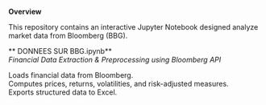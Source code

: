 **Overview**

This repository contains an interactive Jupyter Notebook designed analyze market data from Bloomberg (BBG).             

** DONNEES SUR BBG.ipynb**     
*Financial Data Extraction & Preprocessing using Bloomberg API*  

Loads financial data from Bloomberg.         
Computes prices, returns, volatilities, and risk-adjusted measures.   
Exports structured data to Excel.     
